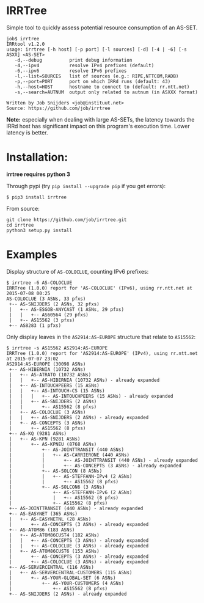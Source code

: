 IRRTree
=======

Simple tool to quickly assess potential resource consumption of an AS-SET.

```
job$ irrtree
IRRtool v1.2.0
usage: irrtree [-h host] [-p port] [-l sources] [-d] [-4 | -6] [-s ASXX] <AS-SET>
   -d,--debug          print debug information
   -4,--ipv4           resolve IPv4 prefixes (default)
   -6,--ipv6           resolve IPv6 prefixes
   -l,--list=SOURCES   list of sources (e.g.: RIPE,NTTCOM,RADB)
   -p,--port=PORT      port on which IRRd runs (default: 43)
   -h,--host=HOST      hostname to connect to (default: rr.ntt.net)
   -s,--search=AUTNUM  output only related to autnum (in ASXXX format)

Written by Job Snijders <job@instituut.net>
Source: https://github.com/job/irrtree
```

**Note:** especially when dealing with large AS-SETs, the latency towards the
IRRd host has significant impact on this program's execution time. Lower
latency is better.

Installation:
=============

**irrtree requires python 3**

Through pypi (try `pip install --upgrade pip` if you get errors):

```
$ pip3 install irrtree
```

From source:

```
git clone https://github.com/job/irrtree.git
cd irrtree
python3 setup.py install
```

Examples
========

Display structure of `AS-COLOCLUE`, counting IPv6 prefixes:

```
$ irrtree -6 AS-COLOCLUE
IRRTree (1.0.0) report for 'AS-COLOCLUE' (IPv6), using rr.ntt.net at 2015-07-08 00:25
AS-COLOCLUE (3 ASNs, 33 pfxs)
 +-- AS-SNIJDERS (2 ASNs, 32 pfxs)
 |   +-- AS-ESGOB-ANYCAST (1 ASNs, 29 pfxs)
 |   |   +-- AS60564 (29 pfxs)
 |   +-- AS15562 (3 pfxs)
 +-- AS8283 (1 pfxs)
```

Only display leaves in the `AS2914:AS-EUROPE` structure that relate to `AS15562`:

```
$ irrtree -s AS15562 AS2914:AS-EUROPE
IRRTree (1.0.0) report for 'AS2914:AS-EUROPE' (IPv4), using rr.ntt.net at 2015-07-07 23:02
AS2914:AS-EUROPE (30098 ASNs)
 +-- AS-HIBERNIA (10732 ASNs)
 |   +-- AS-ATRATO (10732 ASNs)
 |   |   +-- AS-HIBERNIA (10732 ASNs) - already expanded
 |   +-- AS-INTOUCHPEERS (15 ASNs)
 |   |   +-- AS-INTOUCH-CS (15 ASNs)
 |   |   |   +-- AS-INTOUCHPEERS (15 ASNs) - already expanded
 |   |   +-- AS-SNIJDERS (2 ASNs)
 |   |       +-- AS15562 (8 pfxs)
 |   +-- AS-COLOCLUE (3 ASNs)
 |   |   +-- AS-SNIJDERS (2 ASNs) - already expanded
 |   +-- AS-CONCEPTS (3 ASNs)
 |       +-- AS15562 (8 pfxs)
 +-- AS-KQ (9281 ASNs)
 |   +-- AS-KPN (9281 ASNs)
 |       +-- AS-KPNEU (8768 ASNs)
 |           +-- AS-JOINTTRANSIT (440 ASNs)
 |           |   +-- AS-CARRIERONE (440 ASNs)
 |           |       +-- AS-JOINTTRANSIT (440 ASNs) - already expanded
 |           |       +-- AS-CONCEPTS (3 ASNs) - already expanded
 |           +-- AS-SOLCON (8 ASNs)
 |           |   +-- AS-STEFFANN-IPv4 (2 ASNs)
 |           |       +-- AS15562 (8 pfxs)
 |           +-- AS-SOLCON6 (3 ASNs)
 |               +-- AS-STEFFANN-IPv6 (2 ASNs)
 |               |   +-- AS15562 (8 pfxs)
 |               +-- AS15562 (8 pfxs)
 +-- AS-JOINTTRANSIT (440 ASNs) - already expanded
 +-- AS-EASYNET (365 ASNs)
 |   +-- AS-EASYNETNL (28 ASNs)
 |       +-- AS-CONCEPTS (3 ASNs) - already expanded
 +-- AS-ATOM86 (183 ASNs)
 |   +-- AS-ATOM86CUST4 (182 ASNs)
 |   |   +-- AS-CONCEPTS (3 ASNs) - already expanded
 |   |   +-- AS-COLOCLUE (3 ASNs) - already expanded
 |   +-- AS-ATOM86CUST6 (153 ASNs)
 |       +-- AS-CONCEPTS (3 ASNs) - already expanded
 |       +-- AS-COLOCLUE (3 ASNs) - already expanded
 +-- AS-SERVERCENTRAL (116 ASNs)
 |   +-- AS-SERVERCENTRAL-CUSTOMERS (115 ASNs)
 |       +-- AS-YOUR-GLOBAL-SET (6 ASNs)
 |           +-- AS-YOUR-CUSTOMERS (4 ASNs)
 |               +-- AS15562 (8 pfxs)
 +-- AS-SNIJDERS (2 ASNs) - already expanded
```
